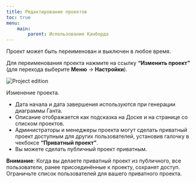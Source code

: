 ```yaml
---
title: Редактирование проектов
toc: true
menu:
    main:
        parent: Использование Канборда
---
```


Проект может быть переименован и выключен в любое время.

Для переименования проекта нажмите на ссылку **“Изменить проект”** (для перехода выберите **Меню** -> **Настройки**).

![Project edition](/images/v1/project-edition.png)

Изменение проекта.

-   Дата начала и дата завершения используются при генерации диаграммы Ганта.
-   Описание отображается как подсказка на Доске и на странице со списком проектов.
-   Администраторы и менеджеры проекта могут сделать приватный проект доступным для других пользователей, установив галочку в чекбоксе **“Приватный проект”**.
-   Вы можете сделать публичный проект приватным.

**Внимание**: Когда вы делаете приватный проект из публичного, все пользователи, ранее присоединённые к проекту, сохранят доступ. Ограничьте список пользователей для вашего приватного проекта.
